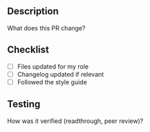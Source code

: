 ## Description
What does this PR change?

## Checklist
- [ ] Files updated for my role
- [ ] Changelog updated if relevant
- [ ] Followed the style guide

## Testing
How was it verified (readthrough, peer review)?
